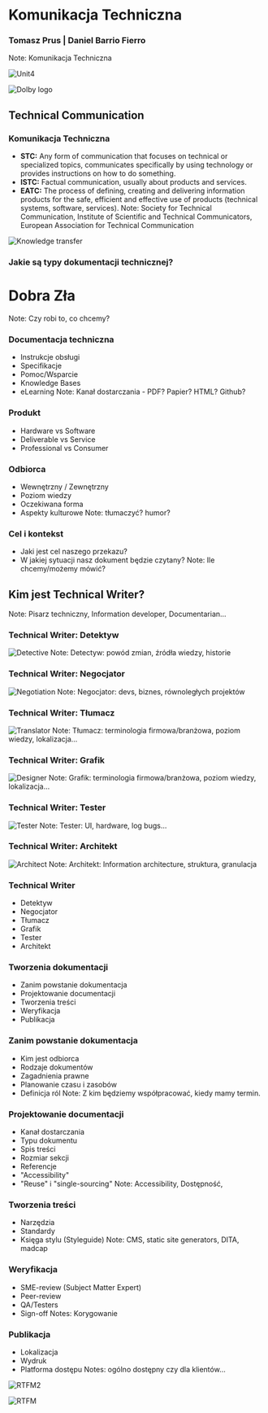 # Komunikacja Techniczna
### Tomasz Prus | Daniel Barrio Fierro
Note: Komunikacja Techniczna



![Unit4](https://upload.wikimedia.org/wikipedia/commons/0/0b/Unit4_LogoLockup_RGB_Final.jpg)



![Dolby logo](http://logok.org/wp-content/uploads/2014/05/Dolby-logo.png)



## Technical Communication
### Komunikacja Techniczna



* **STC:** Any form of communication that focuses on technical or specialized topics, communicates specifically by using technology or provides instructions on how to do something.
* **ISTC:** Factual communication, usually about products and services.
* **EATC:** The process of defining, creating and delivering information products for the safe, efficient and effective use of products (technical systems, software, services).
Note:  Society for Technical Communication, Institute of Scientific and Technical Communicators, European Association for Technical Communication



![Knowledge transfer](https://solutions21.com/wp-content/uploads/2016/05/blog_KnowledgeTransfer_Buddy_fb-1024x536.jpg)



### **Jakie są typy dokumentacji technicznej?**<!-- .element: style="font-family: 'Lato', Impact, sans-serif;" -->
# **Dobra**<!-- .element: style="font-family: 'Lato', Impact, sans-serif; color: #4CAF50"  class="fragment" data-fragment-index="1" --> **Zła**<!-- .element: style="font-family: 'Lato', Impact, sans-serif; color: #F44336" class="fragment" data-fragment-index="2" -->
Note: Czy robi to, co chcemy?



### Documentacja techniczna
- Instrukcje obsługi
- Specifikacje
- Pomoc/Wsparcie
- Knowledge Bases
- eLearning
Note: Kanał dostarczania - PDF? Papier? HTML? Github?



### Produkt
- Hardware vs Software
- Deliverable vs Service
- Professional vs Consumer



### Odbiorca
- Wewnętrzny / Zewnętrzny
- Poziom wiedzy
- Oczekiwana forma
- Aspekty kulturowe
Note: tłumaczyć? humor?



### Cel i kontekst
- Jaki jest cel naszego przekazu?
- W jakiej sytuacji nasz dokument będzie czytany?
Note: Ile chcemy/możemy mówić?



## Kim jest Technical Writer?
Note: Pisarz techniczny, Information developer, Documentarian...



### Technical Writer: Detektyw<!-- .element: style="font-family: 'Lato', Impact, sans-serif;" -->
![Detective](https://www.earthrangers.com/content/wildwire/detective.png)
Note: Detectyw: powód zmian, źródła wiedzy, historie



### Technical Writer: Negocjator<!-- .element: style="font-family: 'Lato', Impact, sans-serif;" -->
![Negotiation](https://cdn.munplanet.com/storage/uploads/52209627db7c13603b000001/topic/background_image/52e14088db7c1397780008a1/Negotiation.jpg)
Note: Negocjator: devs, biznes, równoległych projektów



### Technical Writer: Tłumacz<!-- .element: style="font-family: 'Lato', Impact, sans-serif;" -->
![Translator](http://icons.iconarchive.com/icons/marcus-roberto/google-play/512/Google-Translate-icon.png)
Note: Tłumacz: terminologia firmowa/branżowa, poziom wiedzy, lokalizacja...



### Technical Writer: Grafik<!-- .element: style="font-family: 'Lato', Impact, sans-serif;" -->
![Designer](https://usabilitygeek.com/wp-content/uploads/2014/03/when-to-prototype-when-to-wireframe-fidelity.jpg)
Note: Grafik: terminologia firmowa/branżowa, poziom wiedzy, lokalizacja...



### Technical Writer: Tester<!-- .element: style="font-family: 'Lato', Impact, sans-serif;" -->
![Tester](https://nexiilabs.com/blog/wp-content/uploads/2014/05/shutterstock_codebug.jpg)
Note: Tester: UI, hardware, log bugs...



### Technical Writer: Architekt<!-- .element: style="font-family: 'Lato', Impact, sans-serif;" -->
![Architect](http://sagitas.com/wp-content/uploads/2016/10/plans.png)
Note: Architekt: Information architecture, struktura, granulacja



### Technical Writer
- Detektyw
- Negocjator
- Tłumacz
- Grafik
- Tester
- Architekt



### Tworzenia dokumentacji
* Zanim powstanie dokumentacja<!-- .element: class="fragment" data-fragment-index="1" -->
* Projektowanie documentacji<!-- .element: class="fragment" data-fragment-index="2" -->
* Tworzenia treści<!-- .element: class="fragment" data-fragment-index="3" -->
* Weryfikacja<!-- .element: class="fragment" data-fragment-index="4" -->
* Publikacja<!-- .element: class="fragment" data-fragment-index="5" -->



### Zanim powstanie dokumentacja
* Kim jest odbiorca
* Rodzaje dokumentów
* Zagadnienia prawne<!-- .element: class="fragment" data-fragment-index="1" -->
* Planowanie czasu i zasobów<!-- .element: class="fragment" data-fragment-index="1" -->
* Definicja ról<!-- .element: class="fragment" data-fragment-index="1" -->
Note: Z kim będziemy współpracować, kiedy mamy termin.



### Projektowanie documentacji
* Kanał dostarczania
* Typu dokumentu
* Spis treści
* Rozmiar sekcji
* Referencje<!-- .element: class="fragment" data-fragment-index="1" -->
* "Accessibility"<!-- .element: class="fragment" data-fragment-index="2" -->
* "Reuse" i "single-sourcing"<!-- .element: class="fragment" data-fragment-index="3" -->
Note: Accessibility, Dostępność,



### **Tworzenia treści**<!-- .element: style="font-family: 'Lato', Impact, sans-serif;" -->
* Narzędzia
* Standardy
* Księga stylu (Styleguide)
Note: CMS, static site generators, DITA, madcap



### Weryfikacja
* SME-review (Subject Matter Expert)
* Peer-review
* QA/Testers
* Sign-off
Notes: Korygowanie



### Publikacja
* Lokalizacja
* Wydruk
* Platforma dostępu
Notes: ogólno dostępny czy dla klientów...



![RTFM2](http://s2.quickmeme.com/img/c1/c1fa1ad064066b5c2ce7f4cfe448c742bdc1451557e3f8c15d6db50aede8758d.jpg)



![RTFM](https://pbs.twimg.com/media/Cgd7ixyXEAAaN1Z.jpg)
